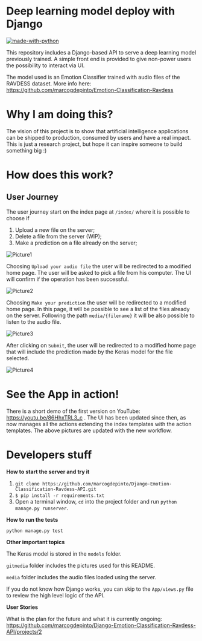 # Deep learning model deploy with Django

[![made-with-python](https://img.shields.io/badge/Made%20with-Python-1f425f.svg)](https://www.python.org/)

This repository includes a Django-based API to serve a deep learning model previously trained. A simple front end is provided to give non-power users the possibility to interact via UI.

The model used is an Emotion Classifier trained with audio files of the RAVDESS dataset. More info here: https://github.com/marcogdepinto/Emotion-Classification-Ravdess

# Why I am doing this?

The vision of this project is to show that artificial intelligence applications can be shipped to production, consumed by users and have a real impact.
This is just a research project, but hope it can inspire someone to build something big :)

# How does this work?

## User Journey

The user journey start on the index page at ```/index/``` where it is possible to choose if 

1) Upload a new file on the server;
2) Delete a file from the server (WIP);
3) Make a prediction on a file already on the server;

![Picture1](https://github.com/marcogdepinto/Django-Emotion-Classification-Ravdess-API/blob/master/gitmedia/index.png)

Choosing ```Upload your audio file``` the user will be redirected to a modified home page. The user will be asked to pick a file from his computer. The UI will confirm if the operation has been successful. 

![Picture2](https://github.com/marcogdepinto/Django-Emotion-Classification-Ravdess-API/blob/master/gitmedia/fileuploadv2.png)

Choosing ```Make your prediction``` the user will be redirected to a modified home page. In this page, it will be possible to see a list of the files already on the server. Following the path ```media/{filename}``` it will be also possible to listen to the audio file.

![Picture3](https://github.com/marcogdepinto/Django-Emotion-Classification-Ravdess-API/blob/master/gitmedia/fileselectionv2.png)

After clicking on ```Submit```, the user will be redirected to a modified home page that will include the prediction made by the Keras model for the file selected.

![Picture4](https://github.com/marcogdepinto/Django-Emotion-Classification-Ravdess-API/blob/master/gitmedia/predict.png)

# See the App in action!

There is a short demo of the first version on YouTube: https://youtu.be/86HhxTRL3_c . The UI has been updated since then, as now manages all the actions extending the index templates with the action templates. The above pictures are updated with the new workflow.

# Developers stuff

**How to start the server and try it**

1) ```git clone https://github.com/marcogdepinto/Django-Emotion-Classification-Ravdess-API.git```
2) ```$ pip install -r requirements.txt```
3) Open a terminal window, ```cd``` into the project folder and run ```python manage.py runserver```.

**How to run the tests**

```python manage.py test```

**Other important topics**

The Keras model is stored in the ```models``` folder.

```gitmedia``` folder includes the pictures used for this README.

```media``` folder includes the audio files loaded using the server. 

If you do not know how Django works, you can skip to the ``App/views.py`` file to review the high level logic of the API.

**User Stories**

What is the plan for the future and what it is currently ongoing: https://github.com/marcogdepinto/Django-Emotion-Classification-Ravdess-API/projects/2
